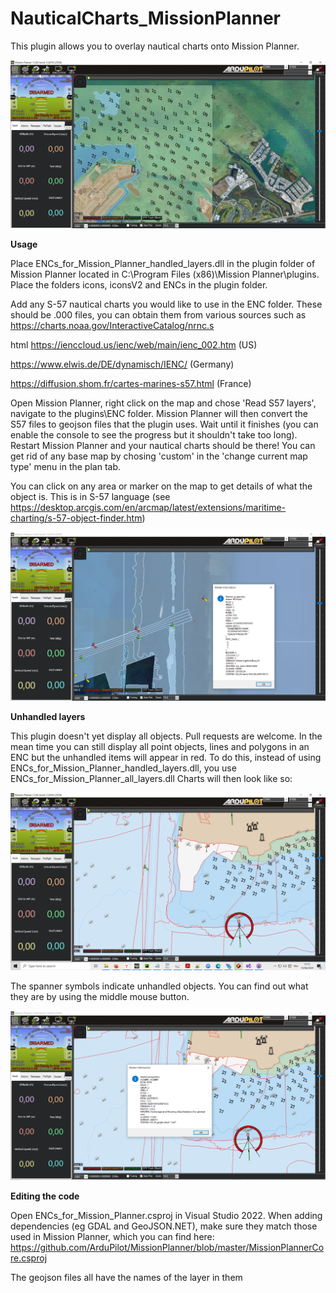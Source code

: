 # NauticalCharts_MissionPlanner

This plugin allows you to overlay nautical charts onto Mission Planner.

![Alt text](/images/Mission_Planner_sat.png "S-57 Nautical charts overlayed on satellite imagery")

**Usage**

Place ENCs_for_Mission_Planner_handled_layers.dll in the plugin folder of Mission Planner located in C:\Program Files (x86)\Mission Planner\plugins. Place the folders icons, iconsV2 and ENCs in the plugin folder.

Add any S-57 nautical charts you would like to use in the ENC folder. These should be .000 files, you can obtain them from various sources such as 
https://charts.noaa.gov/InteractiveCatalog/nrnc.s

html https://ienccloud.us/ienc/web/main/ienc_002.htm (US)

https://www.elwis.de/DE/dynamisch/IENC/ (Germany)

https://diffusion.shom.fr/cartes-marines-s57.html (France)

Open Mission Planner, right click on the map and chose 'Read S57 layers', navigate to the plugins\ENC folder. Mission Planner will then convert the S57 files to geojson files that the plugin uses. Wait until it finishes (you can enable the console to see the progress but it shouldn't take too long). Restart Mission Planner and your nautical charts should be there! You can get rid of any base map by chosing 'custom' in the 'change current map type' menu in the plan tab.

You can click on any area or marker on the map to get details of what the object is. This is in S-57 language (see https://desktop.arcgis.com/en/arcmap/latest/extensions/maritime-charting/s-57-object-finder.htm)


![Alt text](/images/Object_query.png "S-57 Nautical charts overlayed on satellite imagery")

**Unhandled layers**

This plugin doesn't yet display all objects. Pull requests are welcome. In the mean time you can still display all point objects, lines and polygons in an ENC but the unhandled items will appear in red. To do this, instead of using ENCs_for_Mission_Planner_handled_layers.dll, you use ENCs_for_Mission_Planner_all_layers.dll
Charts will then look like so:

![Alt text](/images/Mission_Planner_all_layers.png "")

The spanner symbols indicate unhandled objects. You can find out what they are by using the middle mouse button.


![Alt text](/images/Mission_Planner_query.png "")


**Editing the code**

Open ENCs_for_Mission_Planner.csproj in Visual Studio 2022. When adding dependencies (eg GDAL and GeoJSON.NET), make sure they match those used in Mission Planner, which you can find here: https://github.com/ArduPilot/MissionPlanner/blob/master/MissionPlannerCore.csproj



The geojson files all have the names of the layer in them








 

